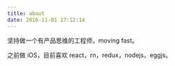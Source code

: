 ```yaml
---
title: about
date: 2016-11-01 17:12:14
---
```


坚持做一个有产品思维的工程师，moving fast。

之前做 iOS，目前喜欢 react，rn，redux，nodejs，eggjs。
